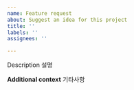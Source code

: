 ```yaml
---
name: Feature request
about: Suggest an idea for this project
title: ''
labels: ''
assignees: ''

---
```


Description
설명

**Additional context**
기타사항
